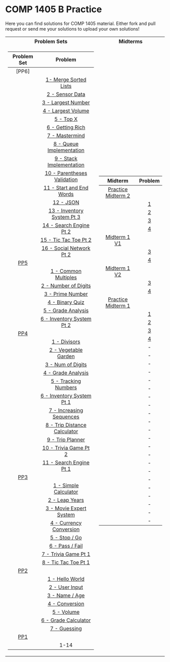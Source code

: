# COMP 1405 B Practice

Here you can find solutions for COMP 1405 material. Either fork and pull request or send me your solutions to upload your own solutions!

<table>
<tr><th>Problem Sets</th><th>Midterms</th></tr>
<tr><td>

| Problem Set |                                Problem                                 |
| :---------: | :--------------------------------------------------------------------: |
|    [PP6]    |                                                                        |
|             |       [1- Merge Sorted Lists](./psets/06/01-merge-sorted-lists)        |
|             |              [2 - Sensor Data](./psets/06/02-sensor-data)              |
|             |           [3 - Largest Number](./psets/06/03-largest-number)           |
|             |           [4 - Largest Volume](./psets/06/04-largest-volume)           |
|             |                    [5 - Top X](./psets/06/05-top-x)                    |
|             |             [6 - Getting Rich](./psets/06/06-getting-rich)             |
|             |               [7 - Mastermind](./psets/06/07-mastermind)               |
|             |     [8 - Queue Implementation](./psets/06/08-queue-implementation)     |
|             |     [9 - Stack Implementation](./psets/06/09-stack-implementation)     |
|             |   [10 - Parentheses Validation](./psets/06/10-parenteses-validation)   |
|             |       [11 - Start and End Words](./psets/06/11-start-end-words)        |
|             |                    [12 - JSON](./psets/06/12-JSON)                     |
|             |      [13 - Inventory System Pt 3](./psets/06/13-inventory-system)      |
|             |         [14 - Search Engine Pt 2](./psets/06/14-search-engine)         |
|             |         [15 - Tic Tac Toe Pt 2](./psets/06/15-tic-tac-toe-pt2)         |
|             |      [16 - Social Network Pt 2](./psets/06/16-social-network-pt2)      |
|    [PP5]    |                                                                        |
|             |         [1 - Common Multiples](./psets/05/01-common-multiples)         |
|             |          [2 - Number of Digits](./psets/05/02-num-of-digits)           |
|             |             [3 - Prime Number](./psets/05/03-prime-number)             |
|             |           [4 - Binary Quiz](./psets/05/04-binary-quiz-game)            |
|             |           [5 - Grade Analysis](./psets/05/05-grade-analysis)           |
|             |      [6 - Inventory System Pt 2](./psets/05/06-grade-calculator)       |
|    [PP4]    |                                                                        |
|             |                 [1 - Divisors](./psets/04/01-divisors)                 |
|             |         [2 - Vegetable Garden](./psets/04/02-vegetable-garden)         |
|             |            [3 - Num of Digits](./psets/04/03-num-of-digits)            |
|             |           [4 - Grade Analysis](./psets/04/04-grade-analysis)           |
|             |         [5 - Tracking Numbers](./psets/04/05-tracking-numbers)         |
|             |      [6 - Inventory System Pt 1](./psets/04/06-inventory-system)       |
|             |     [7 - Increasing Sequences](./psets/04/07-increasing-sequences)     |
|             | [8 - Trip Distance Calculator](./psets/04/08-trip-distance-calculator) |
|             |             [9 - Trip Planner](./psets/04/09-trip-planner)             |
|             |         [10 - Trivia Game Pt 2](./psets/04/10-trivia-game-pt2)         |
|             |         [11 - Search Engine Pt 1](./psets/04/11-search-engine)         |
|    [PP3]    |                                                                        |
|             |        [1 - Simple Calculator](./psets/03/01-simple-calculator)        |
|             |               [2 - Leap Years](./psets/03/02-leap-years)               |
|             |         [3 - Movie Expert System](./psets/03/03-movie-expert)          |
|             |      [4 - Currency Conversion](./psets/03/04-currency-conversion)      |
|             |                 [5 - Stop / Go](./psets/03/05-stop-go)                 |
|             |               [6 - Pass / Fail](./psets/03/06-pass-fail)               |
|             |         [7 - Trivia Game Pt 1](./psets/03/07-trivia-game-pt1)          |
|             |           [8 - Tic Tac Toe Pt 1](./psets/03/08-tic-tac-toe)            |
|    [PP2]    |                                                                        |
|             |              [1 - Hello World](./psets/02/01-hello-world)              |
|             |               [2 - User Input](./psets/02/02-user-input)               |
|             |                [3 - Name / Age](./psets/02/03-name-age)                |
|             |               [4 - Conversion](./psets/02/04-conversion)               |
|             |                   [5 - Volume](./psets/02/05-volume)                   |
|             |         [6 - Grade Calculator](./psets/02/06-grade-calculator)         |
|             |                 [7 - Guessing](./psets/02/07-guessing)                 |
|    [PP1]    |                                                                        |
|             |                                  1-14                                  |

[pp1]: ./psets/01/PP1.pdf
[pp2]: ./psets/02/PP2.pdf
[pp3]: ./psets/03/PP3.pdf
[pp4]: ./psets/04/PP4.pdf
[pp5]: ./psets/05/PP5/pdf

</td><td>

|       Midterm        |                Problem                 |
| :------------------: | :------------------------------------: |
| [Practice Midterm 2] |                                        |
|                      | [1](./midterm-practice/02/problem-01/) |
|                      | [2](./midterm-practice/02/problem-02/) |
|                      | [3](./midterm-practice/02/problem-03/) |
|                      | [4](./midterm-practice/02/problem-04/) |
|    [Midterm 1 V1]    |                                        |
|                      |         [3](./midterms/V1/03/)         |
|                      |         [4](./midterms/V1/04/)         |
|    [Midterm 1 V2]    |                                        |
|                      |         [3](./midterms/V2/03/)         |
|                      |         [4](./midterms/V2/04/)         |
| [Practice Midterm 1] |                                        |
|                      | [1](./midterm-practice/01/problem-01/) |
|                      | [2](./midterm-practice/01/problem-02/) |
|                      | [3](./midterm-practice/01/problem-03/) |
|                      | [4](./midterm-practice/01/problem-04/) |
|                      |                   -                    |
|                      |                   -                    |
|                      |                   -                    |
|                      |                   -                    |
|                      |                   -                    |
|                      |                   -                    |
|                      |                   -                    |
|                      |                   -                    |
|                      |                   -                    |
|                      |                   -                    |
|                      |                   -                    |
|                      |                   -                    |
|                      |                   -                    |
|                      |                   -                    |
|                      |                   -                    |
|                      |                   -                    |
|                      |                   -                    |
|                      |                   -                    |
|                      |                   -                    |
|                      |                   -                    |
|                      |                   -                    |
|                      |                   -                    |

[practice midterm 1]: ./midterm-practice/01/pm1.pdf
[practice midterm 2]: ./midterm-practice/02/pm2.pdf
[midterm 1 v1]: ./midterms/V1/
[midterm 1 v2]: ./midterms/V2/

</td></tr> </table>
